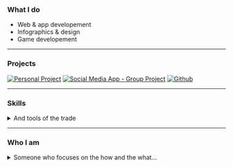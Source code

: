 ### What I do

-   Web & app developement
-   Infographics & design
-   Game developement

---

### Projects

<div>
     <a href="http://nihil.is:4000" target="_blank"><img src="https://img.shields.io/badge/Personal(WIP)-ff3643.svg?style=for-the-badge&logo=firefoxbrowser&logoColor=white" alt="Personal Project"></a>
    <a href="https://shareme-xwd.netlify.app/" target="_blank"><img src="https://img.shields.io/badge/ShareMe_App-e7967b.svg?style=for-the-badge&logo=microsoftedge&logoColor=white" alt="Social Media App - Group Project"></a>
    <a href="https://github.com/plx-edu?tab=repositories" target="_blank"><img src="https://img.shields.io/badge/Repositories-000.svg?style=for-the-badge&logo=Github&logoColor=white" alt="Github"></a>
</div>

---

### Skills

<details><summary>And tools of the trade</summary>
<div>

<section style="display: flex; flex-direction: row;">
    <section style="margin: 5px">
        <h4>Languages:</h4>
        <section>
        <img src="https://img.shields.io/badge/java-5382A1.svg?style=for-the-badge&logo=java&logoColor=white"/>
        <img src="https://img.shields.io/badge/python-3776ab.svg?style=for-the-badge&logo=python&logoColor=white"/>
        </section>
        <section>
        <img src="https://img.shields.io/badge/sql-f29111.svg?style=for-the-badge&logo=microsoftsqlserver&logoColor=white"/>
        <img src="https://img.shields.io/badge/gd_script-478cbf.svg?style=for-the-badge&logo=godotengine&logoColor=white"/>
        </section>
    </section>
    <section style="margin: 5px">
        <h4>Editors:</h4>
        <section>
        <img src="https://img.shields.io/badge/eclipse-F7941E.svg?style=for-the-badge&logo=eclipseide&logoColor=white"/>
        <img src="https://img.shields.io/badge/vscode-0065A9.svg?style=for-the-badge&logo=visualstudiocode&logoColor=white"/>
        </section>
        <section>
        <img src="https://img.shields.io/badge/pycharm-1bd88a.svg?style=for-the-badge&logo=pycharm&logoColor=white"/>
        </section>
    </section>
</section>

<section style="display: flex; flex-direction: row;">
    <section style="margin: 5px">
        <h4>Web:</h4>
        <section>
        <img src="https://img.shields.io/badge/javascript-f27a10.svg?style=for-the-badge&logo=javascript&logoColor=white"/>
        <img src="https://img.shields.io/badge/typescript-3178c6.svg?style=for-the-badge&logo=typescript&logoColor=white"/>
        </section>
        <section>
        <img src="https://img.shields.io/badge/html-e44d26.svg?style=for-the-badge&logo=html5&logoColor=white"/>
        <img src="https://img.shields.io/badge/css-264de4.svg?style=for-the-badge&logo=css3&logoColor=white"/>
        <img src="https://img.shields.io/badge/sass-CD6799.svg?style=for-the-badge&logo=sass&logoColor=white"/>
        </section>
        <section>
        <img src="https://img.shields.io/badge/json-000000.svg?style=for-the-badge&logo=json&logoColor=white"/>
        </section>
    </section>
    <section style="margin: 5px">
        <h4>Persistence:</h4>
        <!--
        #### Database:
        <img src="https://img.shields.io/badge/oracle-C74634.svg?style=for-the-badge&logo=oracle&logoColor=white"/>
        -->
        <section>
        <img src="https://img.shields.io/badge/mysql-00758f.svg?style=for-the-badge&logo=mysql&logoColor=white"/>
        <img src="https://img.shields.io/badge/mariadb-1f305f.svg?style=for-the-badge&logo=mariadb&logoColor=white"/>
        </section>
        <section>
        <img src="https://img.shields.io/badge/postgres-336791.svg?style=for-the-badge&logo=postgresql&logoColor=white"/>
        </section>
    </section>
</section>

<section style="display: flex; flex-direction: row;">
    <section style="margin: 5px">
        <h4>Production:</h4>
        <section>
        <img src="https://img.shields.io/badge/git-f05133.svg?style=for-the-badge&logo=git&logoColor=white"/>
        <img src="https://img.shields.io/badge/maven-b11a51.svg?style=for-the-badge&logo=apachemaven&logoColor=white"/>
        </section>
        <section>
        <img src="https://img.shields.io/badge/spring-5fb832.svg?style=for-the-badge&logo=spring&logoColor=white"/>
        </section>
    </section>
    <section style="margin: 5px">
        <h4>Systems:</h4>
        <section>
        <img src="https://img.shields.io/badge/windows-0078d4.svg?style=for-the-badge&logo=windows&logoColor=white"/>
        <img src="https://img.shields.io/badge/debian-D70751.svg?style=for-the-badge&logo=debian&logoColor=white"/>
        </section>
        <section>
        <img src="https://img.shields.io/badge/centos-932279.svg?style=for-the-badge&logo=centos&logoColor=white"/>
        </section>
    </section>
</section>

<!--
<img src="https://img.shields.io/badge/docker-394d54.svg?style=for-the-badge&logo=docker&logoColor=white"/>
<img src="https://img.shields.io/badge/kubernetes-326ce5.svg?style=for-the-badge&logo=kubernetes&logoColor=white"/>

#### Servers:
<img src="https://img.shields.io/badge/tomcat-d1a41a.svg?style=for-the-badge&logo=apachetomcat&logoColor=white"/>
-->

<section style="display: flex; flex-direction: row;">
    <section style="margin: 5px">
        <h4>Graphics:</h4>
        <!--
        Not sure about the coloring yet
        <img src="https://img.shields.io/badge/illustrator-FF9A00.svg?style=for-the-badge&logo=adobeillustrator&logoColor=white"/>
        -->
        <section>
        <img src="https://img.shields.io/badge/illustrator-330000.svg?style=for-the-badge&logo=adobeillustrator&logoColor=white"/>
        <img src="https://img.shields.io/badge/photoshop-001E36.svg?style=for-the-badge&logo=adobephotoshop&logoColor=white"/>
        </section>
        <section>
        <img src="https://img.shields.io/badge/indesign-49021F.svg?style=for-the-badge&logo=adobeindesign&logoColor=white"/>
        <img src="https://img.shields.io/badge/after_effects-00005B.svg?style=for-the-badge&logo=adobeaftereffects&logoColor=white"/>
        </section>
    </section>
    <section style="margin: 5px">
        <h4>Fun:</h4>
        <section>
        <img src="https://img.shields.io/badge/godot-478cbf.svg?style=for-the-badge&logo=godotengine&logoColor=white"/>
        </section>
    </section>
</section>

<!--
<img src="https://img.shields.io/badge/Curriculum_Vitae-blue.svg?style=for-the-badge&logo=🌱&logoColor=white"/>
-->

</p>
</details>

---

### Who I am

<details><summary>Someone who focuses on the how and the what...</summary>
<div>

```js
import getIntro from "obligatoryGenericClicheIntro.js";

class User {
	constructor(name, profession) {
		this.name = name;
		this.profession = profession;
	}

	describeSelf() {
		alert(getIntro(this.name, this.profession));
	}

	isGrateful() {
		alert(`${this.name} is happy to skip the boring part.`);
	}
}

const xvr = new User("Xavier", "App. Developper");

if (confirm("Skip obligatory generic cliché intro ?")) {
	xvr.isGrateful();
} else {
	xvr.describeSelf();
}
```

</div>
</details>
